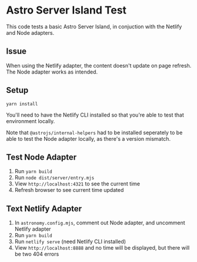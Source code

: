 # Astro Server Island Test

This code tests a basic Astro Server Island, in conjuction with the Netlify and Node adapters.

## Issue

When using the Netlify adapter, the content doesn't update on page refresh. The Node adapter works as intended.

## Setup

`yarn install`

You'll need to have the Netlify CLI installed so that you're able to test that environment locally.

Note that `@astrojs/internal-helpers` had to be installed seperately to be able to test the Node adapter locally, as there's a version mismatch.

## Test Node Adapter

1. Run `yarn build`
2. Run `node dist/server/entry.mjs`
3. View `http://localhost:4321` to see the current time
4. Refresh browser to see current time updated
 
## Text Netlify Adapter

1. In `astronomy.config.mjs`, comment out Node adapter, and uncomment Netlify adapter
2. Run `yarn build`
3. Run `netlify serve` (need Netlify CLI installed)
4. View `http://localhost:8888` and no time will be displayed, but there will be two 404 errors